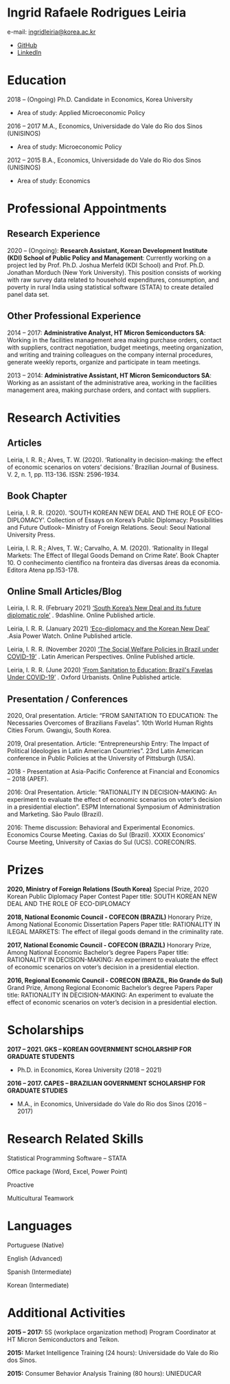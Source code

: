 # Ingrid Rafaele Rodrigues Leiria
e-mail: ingridleiria@korea.ac.kr
- <a href="https://github.com/ingridleiria" taget="_blank">GitHub</a>
- <a href="https://www.linkedin.com/in/ingrid-leiria-25b4767a/" taget="_blank">LinkedIn</a>


# Education

2018 – (Ongoing)
Ph.D. Candidate in Economics, Korea University
- Area of study: Applied Microeconomic Policy

2016 – 2017 
M.A., Economics, Universidade do Vale do Rio dos Sinos (UNISINOS)
- Area of study: Microeconomic Policy
 
2012 – 2015 
B.A., Economics, Universidade do Vale do Rio dos Sinos (UNISINOS)
- Area of study: Economics	

  
# Professional Appointments
## Research Experience
2020 – (Ongoing):
 <strong>Research Assistant, Korean Development Institute (KDI) School of Public Policy and Management</strong>:
Currently working on a project led by Prof. Ph.D. Joshua Merfeld (KDI School) and Prof. Ph.D. Jonathan Morduch (New York University). This position consists of working with raw survey data related to household expenditures, consumption, and poverty in rural India using statistical software (STATA) to create detailed panel data set.

## Other Professional Experience 
2014 – 2017: 
<strong>Administrative Analyst, HT Micron Semiconductors SA</strong>:
Working in the facilities management area making purchase orders, contact with suppliers, contract negotiation, budget meetings, meeting organization, and writing and training colleagues on the company internal procedures, generate weekly reports, organize and participate in team meetings.

2013 – 2014: 
<strong>Administrative Assistant, HT Micron Semiconductors SA</strong>:
Working as an assistant of the administrative area, working in the facilities management area, making purchase orders, and contact with suppliers.

# Research Activities
## Articles
Leiria, I. R. R.; Alves, T. W. (2020). ‘Rationality in decision-making: the effect of economic scenarios on voters’ decisions.’ Brazilian Journal of Business. V. 2, n. 1, pp. 113-136. ISSN: 2596-1934.

## Book Chapter

Leiria, I. R. R. (2020). ‘SOUTH KOREAN NEW DEAL AND THE ROLE OF ECO-DIPLOMACY’. Collection of Essays on Korea’s Public Diplomacy: Possibilities and Future Outlook– Ministry of Foreign Relations. Seoul: Seoul National University Press. 

Leiria, I. R. R.; Alves, T. W.; Carvalho, A. M. (2020). ‘Rationality in Illegal Markets: The Effect of Illegal Goods Demand on Crime Rate’. Book Chapter 10. O conhecimento científico na fronteira das diversas áreas da economia. Editora Atena pp.153-178.

## Online Small Articles/Blog

Leiria, I. R. R. (February 2021) <a href="https://www.9dashline.com/article/south-koreas-new-deal-and-its-future-diplomatic-role-1" taget="_blank">‘South Korea’s New Deal and its future diplomatic role’</a> . 9dashline. Online Published article.

Leiria, I. R. R. (January 2021) <a href="https://asiapowerwatch.com/eco-diplomacy-and-the-korean-new-deal/" taget="_blank">‘Eco-diplomacy and the Korean New Deal’</a> .Asia Power Watch. Online Published article.

Leiria, I. R. R. (November 2020) <a href="https://latinamericanperspectives.com/the-social-welfare-policies-in-brazil-under-covid-19/" taget="_blank">‘The Social Welfare Policies in Brazil under COVID-19’</a> . Latin American Perspectives. Online Published article. 

Leiria, I. R. R. (June 2020) <a href="https://www.oxfordurbanists.com/oxford-urbanists-monthly/2020/6/14/from-sanitation-to-education-brazils-favelas-under-covid-19" taget="_blank">‘From Sanitation to Education: Brazil's Favelas Under COVID-19’</a> . Oxford Urbanists. Online Published article.


## Presentation / Conferences
2020, Oral presentation. Article: “FROM SANITATION TO EDUCATION: The Necessaries Overcomes of Brazilians Favelas”. 10th World Human Rights Cities Forum. Gwangju, South Korea.

2019, Oral presentation. Article: “Entrepreneurship Entry: The Impact of Political Ideologies in Latin American Countries”. 23rd Latin American conference in Public Policies at the University of Pittsburgh (USA).

2018 - Presentation at Asia-Pacific Conference at Financial and Economics – 2018 (APEF).

2016: Oral Presentation. Article: “RATIONALITY IN DECISION-MAKING: An experiment to evaluate the effect of economic scenarios on voter’s decision in a presidential election”. ESPM International Symposium of Administration and Marketing. São Paulo (Brazil).

2016: Theme discussion: Behavioral and Experimental Economics. Economics Course Meeting.  Caxias do Sul (Brazil). XXXIX Economics’ Course Meeting, University of Caxias do Sul (UCS). CORECON/RS.


# Prizes
<strong>2020, Ministry of Foreign Relations (South Korea)</strong>
Special Prize, 2020 Korean Public Diplomacy Paper Contest
Paper title: SOUTH KOREAN NEW DEAL AND THE ROLE OF ECO-DIPLOMACY

<strong>2018, National Economic Council - COFECON (BRAZIL)</strong>
Honorary Prize, Among National Economic Dissertation Papers
Paper title: RATIONALITY IN ILEGAL MARKETS: The effect of illegal goods demand in the criminality rate.

<strong>2017, National Economic Council - COFECON (BRAZIL)</strong>
Honorary Prize, Among National Economic Bachelor’s degree Papers
Paper title: RATIONALITY IN DECISION-MAKING: An experiment to evaluate the effect of economic scenarios on voter’s decision in a presidential election.

<strong>2016, Regional Economic Council - CORECON (BRAZIL, Rio Grande do Sul)</strong>
Grand Prize, Among Regional Economic Bachelor’s degree Papers
Paper title: RATIONALITY IN DECISION-MAKING: An experiment to evaluate the effect of economic scenarios on voter’s decision in a presidential election.

# Scholarships
<strong>2017 – 2021.  GKS – KOREAN GOVERNMENT SCHOLARSHIP FOR GRADUATE STUDENTS</strong>
- Ph.D. in Economics, Korea University (2018 – 2021)

<strong>2016 – 2017. CAPES – BRAZILIAN GOVERNMENT SCHOLARSHIP FOR GRADUATE STUDIES</strong>
- M.A., in Economics, Universidade do Vale do Rio dos Sinos (2016 – 2017)


 # Research Related Skills
 
Statistical Programming Software – STATA

Office package (Word, Excel, Power Point) 

Proactive

Multicultural Teamwork


# Languages		
Portuguese (Native)

English (Advanced)

Spanish (Intermediate)

Korean (Intermediate)	


# Additional Activities 
<strong>2015 – 2017:</strong> 5S (workplace organization method) Program Coordinator at HT Micron Semiconductors and Teikon.

<strong>2015:</strong> Market Intelligence Training (24 hours): Universidade do Vale do Rio dos Sinos. 

<strong>2015:</strong> Consumer Behavior Analysis Training (80 hours): UNIEDUCAR
